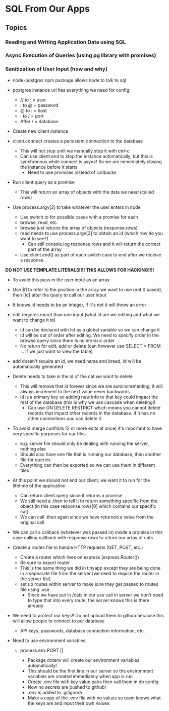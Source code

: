 # SQL From Our Apps

## Topics
### Reading and Writing Application Data using SQL
### Async Execution of Queries (using pg library with promises)
### Sanitization of User Input (how and why)

* node-postgres npm package allows node to talk to sql
* postgres instance url has everything we need for config:
  * // to : = user
  * : to @ = password
  * @ to : = host
  * : to / = port
  * After / = database
* Create new client instance
* client.connect creates a persistent connection to the database
  * This will not stop until we manually stop it with ctrl-c
  * Can use client.end to stop the instance automatically, but this is synchronous while connect is async! So we are immediately closing the instance before it starts
    * Need to use promises instead of callbacks
* Run client.query as a promise
  * This will return an array of objects with the data we need (called rows)

* Use process.argv[2] to take whatever the user enters in node
  * Use switch to for possible cases with a promise for each
  * browse, read, etc.
  * browse just returns the array of objects (response.rows)
  * read needs to use process.argv[3] to obtain an id (which row do you want to see?)
    * Can still console.log response.rows and it will return the correct part of the array
  * Use client.end() as part of each switch case to end after we receive a response

**DO NOT USE TEMPLATE LITERALS!!!! THIS ALLOWS FOR HACKING!!!!**
  * To avoid this pass in the user input as an array
  * Use $1 to refer to the position in the array we want to use (not 0 based), then [id] after the query to call our user input
  * It knows id needs to be an integer, if it's not it will throw an error

* edit requires moret than one input (what id are we editing and what we want to change it to)
  * id can be declared with let as a global variable so we can change it
  * id will be out of order after editing. We need to specify order in the browse query since there is no intrinsic order
  * No return for edit, add or delete (can however use SELECT * FROM ... if we just want to view the table)

* add doesn't require an id, we need name and breed, id will be automatically generated

* Delete needs to take in the id of the cat we want to delete
  * This will remove that id forever since we are autoincrementing, it will always increment to the next value never backwards
  * id is a primary key so adding new info to that key could impact the rest of the database (this is why we use cascade when deleting!)
    * Can use ON DELETE RESTRICT which means you cannot delete records that impact other records in the database. If it has no other connections you can delete it

* To avoid merge conflicts (2 or more edits at once) it's important to have very specific purposes for our files
  * e.g. server file should only be dealing with running the server, nothing else
  * Should also have one file that is running our database, then another file for queries
  * Everything can then be exported so we can use them in different files

* At this point we should not end our client, we want it to run for the lifetime of the application
  * Can return client.query since it returns a promise
  * We still need a .then to tell it to return something specific from the object (in this case response.rows[0] which contains our specific cat)
  * We can call .then again since we have returned a value from the original call
* We can call a callback (whatever was passed in) inside a promise in this case calling callback with response.rows to return our array of cats

* Create a routes file to handle HTTP requests (GET, POST, etc.)
  * Create a router which lives on express (express.Router())
  * Be sure to export router
  * This is the same thing we did in tinyapp except they are being done in a sepearate file from the server (we need to require the router in the server file)
  * set up routes within server to make sure they get passed to routes file using .use
    * Since we have put in /cats in our use call in server we don't need to type that into every route, the server knows this is there already
  
* We need to protect our keys!! Do not upload them to github because this will allow people to connect to our database
  * API keys, passwords, database connection information, etc.
* Need to use environment variables:
  * process.env.PORT || <PORT>
    * Package dotenv will create our environment variables automatically!
    * This should be the first line in our server so the environment variables are created immediately when app is run
    * Create .env file with key value pairs then call them in db config
    * Now no secrets are pushed to github!
    * .env is added to .gitignore
    * Make a copy of the .env file with no values so team knows what the keys are and input their own values